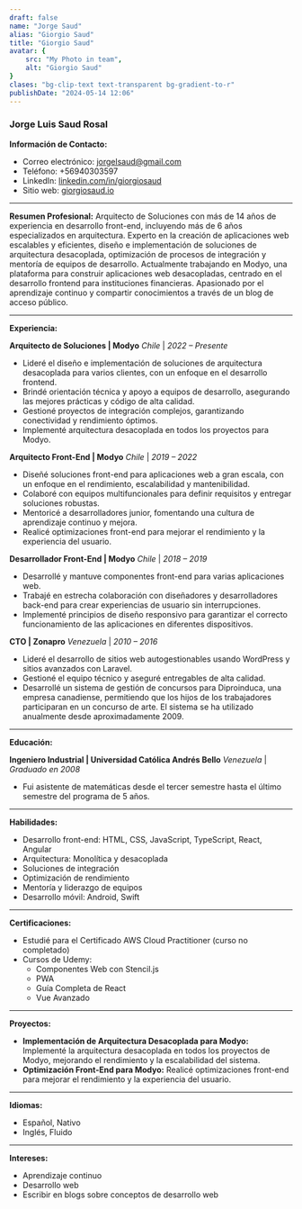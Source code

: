 ```yaml
---
draft: false
name: "Jorge Saud"
alias: "Giorgio Saud"
title: "Giorgio Saud"
avatar: {
    src: "My Photo in team",
    alt: "Giorgio Saud"
}
clases: "bg-clip-text text-transparent bg-gradient-to-r"
publishDate: "2024-05-14 12:06"
---
```

### Jorge Luis Saud Rosal

**Información de Contacto:**

- Correo electrónico: <jorgelsaud@gmail.com>
- Teléfono: +56940303597
- LinkedIn: [linkedin.com/in/giorgiosaud](https://www.linkedin.com/in/giorgiosaud/)
- Sitio web: [giorgiosaud.io](https://giorgiosaud.io)

---

**Resumen Profesional:**
Arquitecto de Soluciones con más de 14 años de experiencia en desarrollo front-end, incluyendo más de 6 años especializados en arquitectura. Experto en la creación de aplicaciones web escalables y eficientes, diseño e implementación de soluciones de arquitectura desacoplada, optimización de procesos de integración y mentoría de equipos de desarrollo. Actualmente trabajando en Modyo, una plataforma para construir aplicaciones web desacopladas, centrado en el desarrollo frontend para instituciones financieras. Apasionado por el aprendizaje continuo y compartir conocimientos a través de un blog de acceso público.

---

**Experiencia:**

**Arquitecto de Soluciones | Modyo**
*Chile* | *2022 – Presente*

- Lideré el diseño e implementación de soluciones de arquitectura desacoplada para varios clientes, con un enfoque en el desarrollo frontend.
- Brindé orientación técnica y apoyo a equipos de desarrollo, asegurando las mejores prácticas y código de alta calidad.
- Gestioné proyectos de integración complejos, garantizando conectividad y rendimiento óptimos.
- Implementé arquitectura desacoplada en todos los proyectos para Modyo.

**Arquitecto Front-End | Modyo**
*Chile* | *2019 – 2022*

- Diseñé soluciones front-end para aplicaciones web a gran escala, con un enfoque en el rendimiento, escalabilidad y mantenibilidad.
- Colaboré con equipos multifuncionales para definir requisitos y entregar soluciones robustas.
- Mentoricé a desarrolladores junior, fomentando una cultura de aprendizaje continuo y mejora.
- Realicé optimizaciones front-end para mejorar el rendimiento y la experiencia del usuario.

**Desarrollador Front-End | Modyo**
*Chile* | *2018 – 2019*

- Desarrollé y mantuve componentes front-end para varias aplicaciones web.
- Trabajé en estrecha colaboración con diseñadores y desarrolladores back-end para crear experiencias de usuario sin interrupciones.
- Implementé principios de diseño responsivo para garantizar el correcto funcionamiento de las aplicaciones en diferentes dispositivos.

**CTO | Zonapro**
*Venezuela* | *2010 – 2016*

- Lideré el desarrollo de sitios web autogestionables usando WordPress y sitios avanzados con Laravel.
- Gestioné el equipo técnico y aseguré entregables de alta calidad.
- Desarrollé un sistema de gestión de concursos para Diproinduca, una empresa canadiense, permitiendo que los hijos de los trabajadores participaran en un concurso de arte. El sistema se ha utilizado anualmente desde aproximadamente 2009.

---

**Educación:**

**Ingeniero Industrial | Universidad Católica Andrés Bello**
*Venezuela* | *Graduado en 2008*

- Fui asistente de matemáticas desde el tercer semestre hasta el último semestre del programa de 5 años.

---

**Habilidades:**

- Desarrollo front-end: HTML, CSS, JavaScript, TypeScript, React, Angular
- Arquitectura: Monolítica y desacoplada
- Soluciones de integración
- Optimización de rendimiento
- Mentoría y liderazgo de equipos
- Desarrollo móvil: Android, Swift

---

**Certificaciones:**

- Estudié para el Certificado AWS Cloud Practitioner (curso no completado)
- Cursos de Udemy:
  - Componentes Web con Stencil.js
  - PWA
  - Guía Completa de React
  - Vue Avanzado

---

**Proyectos:**

- **Implementación de Arquitectura Desacoplada para Modyo:** Implementé la arquitectura desacoplada en todos los proyectos de Modyo, mejorando el rendimiento y la escalabilidad del sistema.
- **Optimización Front-End para Modyo:** Realicé optimizaciones front-end para mejorar el rendimiento y la experiencia del usuario.

---

**Idiomas:**

- Español, Nativo
- Inglés, Fluido

---

**Intereses:**

- Aprendizaje continuo
- Desarrollo web
- Escribir en blogs sobre conceptos de desarrollo web